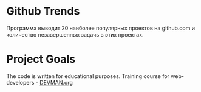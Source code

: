 # Github Trends

Программа выводит 20 наиболее популярных проектов на github.com и количество незавершенных задачь в этих проектах.

# Project Goals

The code is written for educational purposes. Training course for web-developers - [DEVMAN.org](https://devman.org)
